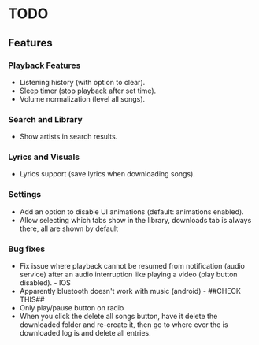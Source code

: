 # TODO

## Features

### Playback Features
- Listening history (with option to clear).
- Sleep timer (stop playback after set time).
- Volume normalization (level all songs).

### Search and Library
- Show artists in search results.

### Lyrics and Visuals
- Lyrics support (save lyrics when downloading songs).

### Settings
- Add an option to disable UI animations (default: animations enabled).
- Allow selecting which tabs show in the library, downloads tab is always there, all are shown by default

### Bug fixes
- Fix issue where playback cannot be resumed from notification (audio service) after an audio interruption like playing a video (play button disabled). - IOS
- Apparently bluetooth doesn't work with music (android) - ##CHECK THIS##
- Only play/pause button on radio
- When you click the delete all songs button, have it delete the downloaded folder and re-create it, then go to where ever the is downloaded log is and delete all entries.